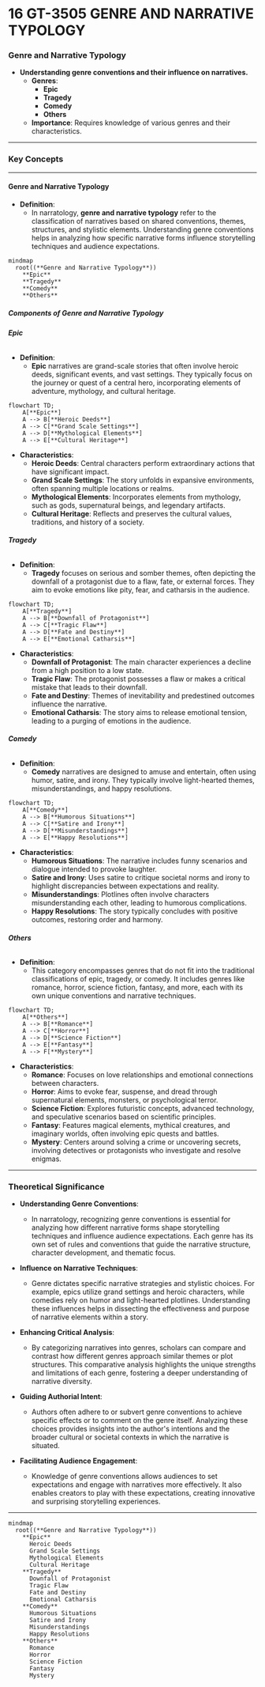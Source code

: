 # 16 GT-3505 GENRE AND NARRATIVE TYPOLOGY

### **Genre and Narrative Typology**

- **Understanding genre conventions and their influence on narratives.**
  - **Genres**:
    - **Epic**
    - **Tragedy**
    - **Comedy**
    - **Others**
  - **Importance**: Requires knowledge of various genres and their characteristics.

---

### **Key Concepts**

---

#### **Genre and Narrative Typology**

- **Definition**:
  - In narratology, **genre and narrative typology** refer to the classification of narratives based on shared conventions, themes, structures, and stylistic elements. Understanding genre conventions helps in analyzing how specific narrative forms influence storytelling techniques and audience expectations.

```mermaid
mindmap
  root((**Genre and Narrative Typology**))
    **Epic**
    **Tragedy**
    **Comedy**
    **Others**
```

##### **Components of Genre and Narrative Typology**

###### **Epic**

- **Definition**:
  - **Epic** narratives are grand-scale stories that often involve heroic deeds, significant events, and vast settings. They typically focus on the journey or quest of a central hero, incorporating elements of adventure, mythology, and cultural heritage.

```mermaid
flowchart TD;
    A[**Epic**]
    A --> B[**Heroic Deeds**]
    A --> C[**Grand Scale Settings**]
    A --> D[**Mythological Elements**]
    A --> E[**Cultural Heritage**]
```

- **Characteristics**:
  - **Heroic Deeds**: Central characters perform extraordinary actions that have significant impact.
  - **Grand Scale Settings**: The story unfolds in expansive environments, often spanning multiple locations or realms.
  - **Mythological Elements**: Incorporates elements from mythology, such as gods, supernatural beings, and legendary artifacts.
  - **Cultural Heritage**: Reflects and preserves the cultural values, traditions, and history of a society.

###### **Tragedy**

- **Definition**:
  - **Tragedy** focuses on serious and somber themes, often depicting the downfall of a protagonist due to a flaw, fate, or external forces. They aim to evoke emotions like pity, fear, and catharsis in the audience.

```mermaid
flowchart TD;
    A[**Tragedy**]
    A --> B[**Downfall of Protagonist**]
    A --> C[**Tragic Flaw**]
    A --> D[**Fate and Destiny**]
    A --> E[**Emotional Catharsis**]
```

- **Characteristics**:
  - **Downfall of Protagonist**: The main character experiences a decline from a high position to a low state.
  - **Tragic Flaw**: The protagonist possesses a flaw or makes a critical mistake that leads to their downfall.
  - **Fate and Destiny**: Themes of inevitability and predestined outcomes influence the narrative.
  - **Emotional Catharsis**: The story aims to release emotional tension, leading to a purging of emotions in the audience.

###### **Comedy**

- **Definition**:
  - **Comedy** narratives are designed to amuse and entertain, often using humor, satire, and irony. They typically involve light-hearted themes, misunderstandings, and happy resolutions.

```mermaid
flowchart TD;
    A[**Comedy**]
    A --> B[**Humorous Situations**]
    A --> C[**Satire and Irony**]
    A --> D[**Misunderstandings**]
    A --> E[**Happy Resolutions**]
```

- **Characteristics**:
  - **Humorous Situations**: The narrative includes funny scenarios and dialogue intended to provoke laughter.
  - **Satire and Irony**: Uses satire to critique societal norms and irony to highlight discrepancies between expectations and reality.
  - **Misunderstandings**: Plotlines often involve characters misunderstanding each other, leading to humorous complications.
  - **Happy Resolutions**: The story typically concludes with positive outcomes, restoring order and harmony.

###### **Others**

- **Definition**:
  - This category encompasses genres that do not fit into the traditional classifications of epic, tragedy, or comedy. It includes genres like romance, horror, science fiction, fantasy, and more, each with its own unique conventions and narrative techniques.

```mermaid
flowchart TD;
    A[**Others**]
    A --> B[**Romance**]
    A --> C[**Horror**]
    A --> D[**Science Fiction**]
    A --> E[**Fantasy**]
    A --> F[**Mystery**]
```

- **Characteristics**:
  - **Romance**: Focuses on love relationships and emotional connections between characters.
  - **Horror**: Aims to evoke fear, suspense, and dread through supernatural elements, monsters, or psychological terror.
  - **Science Fiction**: Explores futuristic concepts, advanced technology, and speculative scenarios based on scientific principles.
  - **Fantasy**: Features magical elements, mythical creatures, and imaginary worlds, often involving epic quests and battles.
  - **Mystery**: Centers around solving a crime or uncovering secrets, involving detectives or protagonists who investigate and resolve enigmas.

---

### **Theoretical Significance**

- **Understanding Genre Conventions**:

  - In narratology, recognizing genre conventions is essential for analyzing how different narrative forms shape storytelling techniques and influence audience expectations. Each genre has its own set of rules and conventions that guide the narrative structure, character development, and thematic focus.

- **Influence on Narrative Techniques**:

  - Genre dictates specific narrative strategies and stylistic choices. For example, epics utilize grand settings and heroic characters, while comedies rely on humor and light-hearted plotlines. Understanding these influences helps in dissecting the effectiveness and purpose of narrative elements within a story.

- **Enhancing Critical Analysis**:

  - By categorizing narratives into genres, scholars can compare and contrast how different genres approach similar themes or plot structures. This comparative analysis highlights the unique strengths and limitations of each genre, fostering a deeper understanding of narrative diversity.

- **Guiding Authorial Intent**:

  - Authors often adhere to or subvert genre conventions to achieve specific effects or to comment on the genre itself. Analyzing these choices provides insights into the author's intentions and the broader cultural or societal contexts in which the narrative is situated.

- **Facilitating Audience Engagement**:
  - Knowledge of genre conventions allows audiences to set expectations and engage with narratives more effectively. It also enables creators to play with these expectations, creating innovative and surprising storytelling experiences.

---

```mermaid
mindmap
  root((**Genre and Narrative Typology**))
    **Epic**
      Heroic Deeds
      Grand Scale Settings
      Mythological Elements
      Cultural Heritage
    **Tragedy**
      Downfall of Protagonist
      Tragic Flaw
      Fate and Destiny
      Emotional Catharsis
    **Comedy**
      Humorous Situations
      Satire and Irony
      Misunderstandings
      Happy Resolutions
    **Others**
      Romance
      Horror
      Science Fiction
      Fantasy
      Mystery
```
